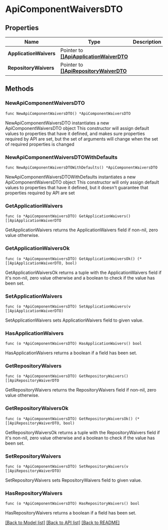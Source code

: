 # ApiComponentWaiversDTO

## Properties

Name | Type | Description | Notes
------------ | ------------- | ------------- | -------------
**ApplicationWaivers** | Pointer to [**[]ApiApplicationWaiverDTO**](ApiApplicationWaiverDTO.md) |  | [optional] 
**RepositoryWaivers** | Pointer to [**[]ApiRepositoryWaiverDTO**](ApiRepositoryWaiverDTO.md) |  | [optional] 

## Methods

### NewApiComponentWaiversDTO

`func NewApiComponentWaiversDTO() *ApiComponentWaiversDTO`

NewApiComponentWaiversDTO instantiates a new ApiComponentWaiversDTO object
This constructor will assign default values to properties that have it defined,
and makes sure properties required by API are set, but the set of arguments
will change when the set of required properties is changed

### NewApiComponentWaiversDTOWithDefaults

`func NewApiComponentWaiversDTOWithDefaults() *ApiComponentWaiversDTO`

NewApiComponentWaiversDTOWithDefaults instantiates a new ApiComponentWaiversDTO object
This constructor will only assign default values to properties that have it defined,
but it doesn't guarantee that properties required by API are set

### GetApplicationWaivers

`func (o *ApiComponentWaiversDTO) GetApplicationWaivers() []ApiApplicationWaiverDTO`

GetApplicationWaivers returns the ApplicationWaivers field if non-nil, zero value otherwise.

### GetApplicationWaiversOk

`func (o *ApiComponentWaiversDTO) GetApplicationWaiversOk() (*[]ApiApplicationWaiverDTO, bool)`

GetApplicationWaiversOk returns a tuple with the ApplicationWaivers field if it's non-nil, zero value otherwise
and a boolean to check if the value has been set.

### SetApplicationWaivers

`func (o *ApiComponentWaiversDTO) SetApplicationWaivers(v []ApiApplicationWaiverDTO)`

SetApplicationWaivers sets ApplicationWaivers field to given value.

### HasApplicationWaivers

`func (o *ApiComponentWaiversDTO) HasApplicationWaivers() bool`

HasApplicationWaivers returns a boolean if a field has been set.

### GetRepositoryWaivers

`func (o *ApiComponentWaiversDTO) GetRepositoryWaivers() []ApiRepositoryWaiverDTO`

GetRepositoryWaivers returns the RepositoryWaivers field if non-nil, zero value otherwise.

### GetRepositoryWaiversOk

`func (o *ApiComponentWaiversDTO) GetRepositoryWaiversOk() (*[]ApiRepositoryWaiverDTO, bool)`

GetRepositoryWaiversOk returns a tuple with the RepositoryWaivers field if it's non-nil, zero value otherwise
and a boolean to check if the value has been set.

### SetRepositoryWaivers

`func (o *ApiComponentWaiversDTO) SetRepositoryWaivers(v []ApiRepositoryWaiverDTO)`

SetRepositoryWaivers sets RepositoryWaivers field to given value.

### HasRepositoryWaivers

`func (o *ApiComponentWaiversDTO) HasRepositoryWaivers() bool`

HasRepositoryWaivers returns a boolean if a field has been set.


[[Back to Model list]](../README.md#documentation-for-models) [[Back to API list]](../README.md#documentation-for-api-endpoints) [[Back to README]](../README.md)


